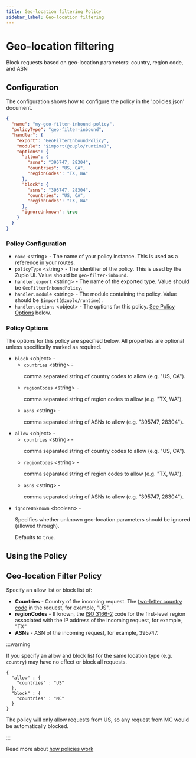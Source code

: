 ```yaml
---
title: Geo-location filtering Policy
sidebar_label: Geo-location filtering
---
```


<!-- WARNING: This document is generated. DO NOT EDIT BY HAND -->

# Geo-location filtering






<!-- start: intro.md -->
Block requests based on geo-location parameters: country, region code, and ASN
<!-- end: intro.md -->

<PolicyStatus isBeta={false} isPaidAddOn={false} />



## Configuration 

The configuration shows how to configure the policy in the 'policies.json' document.

```json title="config/policies.json"
{
  "name": "my-geo-filter-inbound-policy",
  "policyType": "geo-filter-inbound",
  "handler": {
    "export": "GeoFilterInboundPolicy",
    "module": "$import(@zuplo/runtime)",
    "options": {
      "allow": {
        "asns": "395747, 28304",
        "countries": "US, CA",
        "regionCodes": "TX, WA"
      },
      "block": {
        "asns": "395747, 28304",
        "countries": "US, CA",
        "regionCodes": "TX, WA"
      },
      "ignoreUnknown": true
    }
  }
}
```

<div className="policy-options">
<div><h3 class="anchor anchorWithStickyNavbar_node_modules-@docusaurus-theme-classic-lib-theme-Heading-styles-module" id="policy-configuration">Policy Configuration<a href="#policy-configuration" class="hash-link" aria-label="Direct link to Policy Configuration" title="Direct link to Policy Configuration">​</a></h3><ul><li><code>name</code> <span class="type-option">&lt;string&gt;</span> - The name of your policy instance. This is used as a reference in your routes.</li><li><code>policyType</code> <span class="type-option">&lt;string&gt;</span> - The identifier of the policy. This is used by the Zuplo UI. Value should be <code>geo-filter-inbound</code>.</li><li><code>handler.export</code> <span class="type-option">&lt;string&gt;</span> - The name of the exported type. Value should be <code>GeoFilterInboundPolicy</code>.</li><li><code>handler.module</code> <span class="type-option">&lt;string&gt;</span> - The module containing the policy. Value should be <code>$import(@zuplo/runtime)</code>.</li><li><code>handler.options</code> <span class="type-option">&lt;object&gt;</span> - The options for this policy. <a href="#policy-options">See Policy Options</a> below.</li></ul><h3 class="anchor anchorWithStickyNavbar_node_modules-@docusaurus-theme-classic-lib-theme-Heading-styles-module" id="policy-options">Policy Options<a href="#policy-options" class="hash-link" aria-label="Direct link to Policy Options" title="Direct link to Policy Options">​</a></h3><p>The options for this policy are specified below. All properties are optional unless specifically marked as required.</p><ul><li><code>block</code><span class="type-option"> &lt;object&gt;</span> - <ul><li><code>countries</code><span class="type-option"> &lt;string&gt;</span> - <div><p>comma separated string of country codes to allow (e.g. "US, CA").</p></div></li><li><code>regionCodes</code><span class="type-option"> &lt;string&gt;</span> - <div><p>comma separated string of region codes to allow (e.g. "TX, WA").</p></div></li><li><code>asns</code><span class="type-option"> &lt;string&gt;</span> - <div><p>comma separated string of ASNs to allow (e.g. "395747, 28304").</p></div></li></ul></li><li><code>allow</code><span class="type-option"> &lt;object&gt;</span> - <ul><li><code>countries</code><span class="type-option"> &lt;string&gt;</span> - <div><p>comma separated string of country codes to allow (e.g. "US, CA").</p></div></li><li><code>regionCodes</code><span class="type-option"> &lt;string&gt;</span> - <div><p>comma separated string of region codes to allow (e.g. "TX, WA").</p></div></li><li><code>asns</code><span class="type-option"> &lt;string&gt;</span> - <div><p>comma separated string of ASNs to allow (e.g. "395747, 28304").</p></div></li></ul></li><li><code>ignoreUnknown</code><span class="type-option"> &lt;boolean&gt;</span> - <div><p>Specifies whether unknown geo-location parameters should be ignored (allowed through).</p></div><span class="default-value"> Defaults to <code>true</code>.</span></li></ul></div>
</div>

## Using the Policy
<!-- start: doc.md -->
## Geo-location Filter Policy

Specify an allow list or block list of:

- **Countries** - Country of the incoming request. The
  [two-letter country code](https://en.wikipedia.org/wiki/ISO_3166-1_alpha-2) in
  the request, for example, "US".
- **regionCodes** - If known, the
  [ISO 3166-2](https://en.wikipedia.org/wiki/ISO_3166-2) code for the
  first-level region associated with the IP address of the incoming request, for
  example, "TX"
- **ASNs** - ASN of the incoming request, for example, 395747.

:::warning

If you specify an allow and block list for the same location type (e.g.
`country`) may have no effect or block all requests.

```
{
  "allow" : {
    "countries" : "US"
  },
  "block" : {
    "countries" : "MC"
  }
}
```

The policy will only allow requests from US, so any request from MC would be
automatically blocked.

:::

<!-- end: doc.md -->

Read more about [how policies work](/docs/articles/policies)
